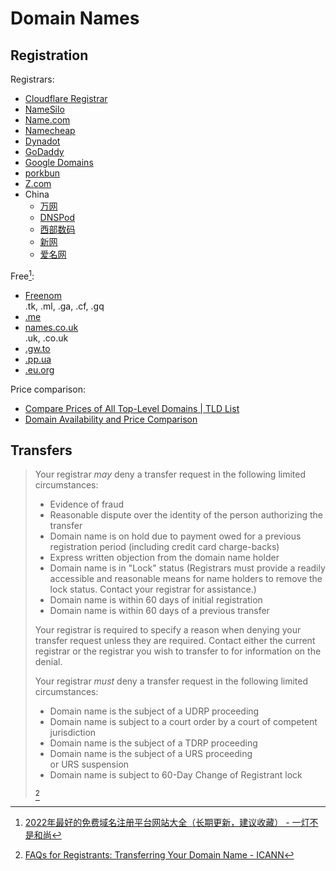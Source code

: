 # Domain Names
## Registration
Registrars:
- [Cloudflare Registrar](https://www.cloudflare.com/products/registrar/)
- [NameSilo](https://www.namesilo.com/)
- [Name.com](https://www.name.com/)
- [Namecheap](https://www.namecheap.com/)
- [Dynadot](https://www.dynadot.com/)
- [GoDaddy](https://www.godaddy.com/)
- [Google Domains](https://domains.google/)
- [porkbun](https://porkbun.com/)
- [Z.com](https://web.z.com/domain/)
- China
  - [万网](https://wanwang.aliyun.com/)
  - [DNSPod](https://www.dnspod.cn/)
  - [西部数码](https://www.west.cn/services/domain/)
  - [新网](https://www.xinnet.com/domain/domain.html)
  - [爱名网](https://www.22.cn/)

Free[^free-iyideng]:
- [Freenom](https://www.freenom.com/)  
  .tk, .ml, .ga, .cf, .gq
- [.me](https://nc.me/)
- [names.co.uk](https://www.names.co.uk/)  
  .uk, .co.uk
- [.gw.to](http://gw.to/)
- [.pp.ua](http://pp.ua/)
- [.eu.org](https://nic.eu.org/)

Price comparison:
- [Compare Prices of All Top-Level Domains | TLD List](https://tld-list.com/)
- [Domain Availability and Price Comparison](https://www.domcomp.com/)

[^free-iyideng]: [2022年最好的免费域名注册平台网站大全（长期更新，建议收藏） - 一灯不是和尚](https://iyideng.net/welfare/best-free-domain-name-registration-platform.html)

## Transfers
> Your registrar _may_ deny a transfer request in the following limited circumstances:
> 
> - Evidence of fraud
> - Reasonable dispute over the identity of the person authorizing the transfer
> - Domain name is on hold due to payment owed for a previous registration period (including credit card charge-backs)
> - Express written objection from the domain name holder
> - Domain name is in "Lock" status (Registrars must provide a readily accessible and reasonable means for name holders to remove the lock status. Contact your registrar for assistance.)
> - Domain name is within 60 days of initial registration
> - Domain name is within 60 days of a previous transfer
> 
> Your registrar is required to specify a reason when denying your transfer request unless they are required. Contact either the current registrar or the registrar you wish to transfer to for information on the denial.
> 
> Your registrar _must_ deny a transfer request in the following limited circumstances:
> 
> - Domain name is the subject of a UDRP proceeding
> - Domain name is subject to a court order by a court of competent jurisdiction
> - Domain name is the subject of a TDRP proceeding
> - Domain name is the subject of a URS proceeding or URS suspension
> - Domain name is subject to 60-Day Change of Registrant lock
> 
> [^icann-faq]

[^icann-faq]: [FAQs for Registrants: Transferring Your Domain Name - ICANN](https://www.icann.org/resources/pages/name-holder-faqs-2017-10-10-en)